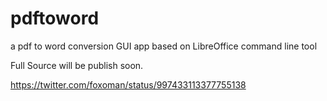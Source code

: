 # pdftoword
a pdf to word conversion GUI app based on LibreOffice command line tool

Full Source will be publish soon.

https://twitter.com/foxoman/status/997433113377755138
